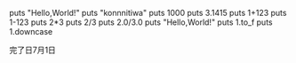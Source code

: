 puts "Hello,World!"
puts "konnnitiwa"
puts 1000
puts 3.1415
puts 1+123
puts 1-123
puts 2*3
puts 2/3
puts 2.0/3.0
puts "Hello,World!"
puts 1.to_f
puts 1.downcase

完了日7月1日
